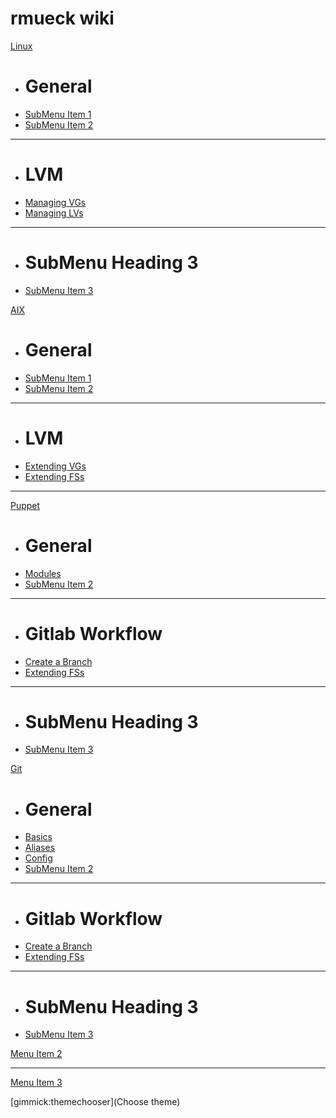 # rmueck wiki


[Linux]()

  * # General
  * [SubMenu Item 1](subitem1.md)
  * [SubMenu Item 2](subitem2.md)
  - - - -
  * # LVM
  * [Managing VGs](pages/linux/lvm_vg.md)
  * [Managing LVs](subitem3.md)
  - - - -
  * # SubMenu Heading 3
  * [SubMenu Item 3](subitem3.md)

[AIX]()

  * # General
  * [SubMenu Item 1](subitem1.md)
  * [SubMenu Item 2](subitem2.md)
  - - - -
  * # LVM
  * [Extending VGs](subitem3.md)
  * [Extending FSs](subitem3.md)
  - - - -
[Puppet]()

  * # General
  * [Modules](subitem1.md)
  * [SubMenu Item 2](subitem2.md)
  - - - -
  * # Gitlab Workflow
  * [Create a Branch](subitem3.md)
  * [Extending FSs](subitem3.md)
  - - - -
  * # SubMenu Heading 3
  * [SubMenu Item 3](subitem3.md)

[Git]()

  * # General
  * [Basics](subitem1.md)
  * [Aliases](pages/git/aliases.md)
  * [Config](pages/git/config.md)
  * [SubMenu Item 2](subitem2.md)
  - - - -
  * # Gitlab Workflow
  * [Create a Branch](subitem3.md)
  * [Extending FSs](subitem3.md)
  - - - -
  * # SubMenu Heading 3
  * [SubMenu Item 3](subitem3.md)

[Menu Item 2](item2.md)
- - - -
[Menu Item 3](item3.md)


[gimmick:themechooser](Choose theme)
